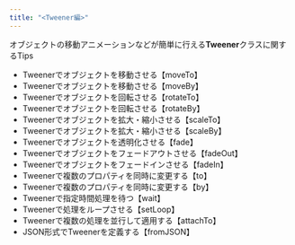 ```yaml
---
title: "<Tweener編>"
---
```


オブジェクトの移動アニメーションなどが簡単に行える**Tweener**クラスに関するTips

* Tweenerでオブジェクトを移動させる【moveTo】
* Tweenerでオブジェクトを移動させる【moveBy】
* Tweenerでオブジェクトを回転させる【rotateTo】
* Tweenerでオブジェクトを回転させる【rotateBy】
* Tweenerでオブジェクトを拡大・縮小させる【scaleTo】
* Tweenerでオブジェクトを拡大・縮小させる【scaleBy】
* Tweenerでオブジェクトを透明化させる【fade】
* Tweenerでオブジェクトをフェードアウトさせる【fadeOut】
* Tweenerでオブジェクトをフェードインさせる【fadeIn】
* Tweenerで複数のプロパティを同時に変更する【to】
* Tweenerで複数のプロパティを同時に変更する【by】
* Tweenerで指定時間処理を待つ【wait】
* Tweenerで処理をループさせる【setLoop】
* Tweenerで複数の処理を並行して適用する【attachTo】
* JSON形式でTweenerを定義する【fromJSON】